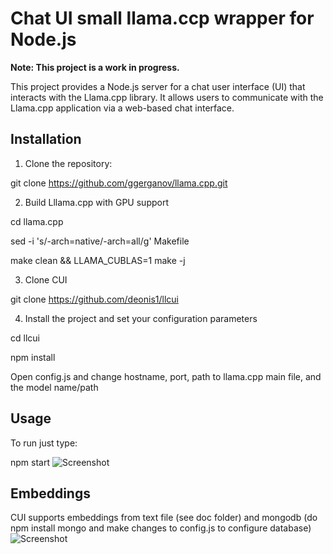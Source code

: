 # Chat UI small llama.ccp wrapper for Node.js

**Note: This project is a work in progress.**

This project provides a Node.js server for a chat user interface (UI) that interacts with the Llama.cpp library. It allows users to communicate with the Llama.cpp application via a web-based chat interface.

## Installation

1. Clone the repository:

git clone https://github.com/ggerganov/llama.cpp.git 

2. Build Lllama.cpp with GPU support

cd llama.cpp

sed -i 's/-arch=native/-arch=all/g' Makefile

make clean && LLAMA_CUBLAS=1 make -j

3. Clone CUI
   
git clone https://github.com/deonis1/llcui

4. Install the project and set your configuration parameters
  
cd llcui

npm install

Open config.js and change hostname, port, path to llama.cpp main file, and the model name/path

## Usage
To run just type:

npm start
![Screenshot](https://github.com/deonis1/llcui/blob/main/Screenshot.png)

## Embeddings
CUI supports embeddings from text file (see doc folder) and mongodb (do npm install mongo and make changes to config.js to configure database) 
![Screenshot](https://github.com/deonis1/llcui/blob/main/Screenshot.png)

